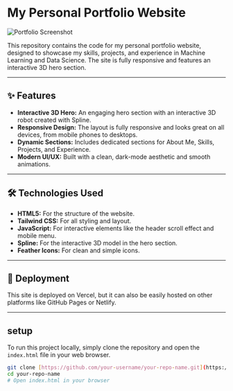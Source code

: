 # My Personal Portfolio Website

![Portfolio Screenshot](https://placehold.co/800x400/1e1b4b/a78bfa?text=Your+Portfolio+Screenshot)

This repository contains the code for my personal portfolio website, designed to showcase my skills, projects, and experience in Machine Learning and Data Science. The site is fully responsive and features an interactive 3D hero section.

---

## ✨ Features

- **Interactive 3D Hero:** An engaging hero section with an interactive 3D robot created with Spline.
- **Responsive Design:** The layout is fully responsive and looks great on all devices, from mobile phones to desktops.
- **Dynamic Sections:** Includes dedicated sections for About Me, Skills, Projects, and Experience.
- **Modern UI/UX:** Built with a clean, dark-mode aesthetic and smooth animations.

---

## 🛠️ Technologies Used

- **HTML5:** For the structure of the website.
- **Tailwind CSS:** For all styling and layout.
- **JavaScript:** For interactive elements like the header scroll effect and mobile menu.
- **Spline:** For the interactive 3D model in the hero section.
- **Feather Icons:** For clean and simple icons.

---

## 🚀 Deployment

This site is deployed on Vercel, but it can also be easily hosted on other platforms like GitHub Pages or Netlify.

---

## setup

To run this project locally, simply clone the repository and open the `index.html` file in your web browser.

```bash
git clone [https://github.com/your-username/your-repo-name.git](https://github.com/your-username/your-repo-name.git)
cd your-repo-name
# Open index.html in your browser
